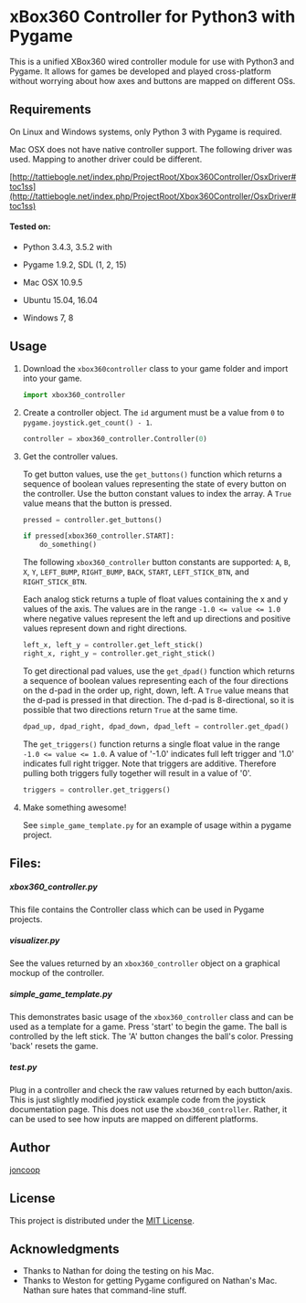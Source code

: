 # xBox360 Controller for Python3 with Pygame

This is a unified XBox360 wired controller module for use with Python3 and Pygame. It allows for games be developed and played cross-platform without worrying about how axes and buttons are mapped on different OSs.

## Requirements

On Linux and Windows systems, only Python 3 with Pygame is required.

Mac OSX does not have native controller support. The following driver was used. Mapping to another driver could be different.

[http://tattiebogle.net/index.php/ProjectRoot/Xbox360Controller/OsxDriver#toc1ss](http://tattiebogle.net/index.php/ProjectRoot/Xbox360Controller/OsxDriver#toc1ss)

#### Tested on:

- Python 3.4.3, 3.5.2 with
- Pygame 1.9.2, SDL (1, 2, 15)

- Mac OSX 10.9.5
- Ubuntu 15.04, 16.04
- Windows 7, 8

## Usage

1. Download the `xbox360controller` class to your game folder and import into your game.

    ```python
    import xbox360_controller
    ```

2. Create a controller object. The `id` argument must be a value from `0` to `pygame.joystick.get_count() - 1`.

    ```python
    controller = xbox360_controller.Controller(0)
    ```

3. Get the controller values.

    To get button values, use the `get_buttons()` function which returns a sequence of boolean values representing the state of every button on the controller. Use the button constant values to index the array. A `True` value means that the button is pressed.

    ```python
    pressed = controller.get_buttons()

    if pressed[xbox360_controller.START]:
        do_something()
    ```

    The following `xbox360_controller` button constants are supported:
    `A`, `B`, `X`, `Y`, `LEFT_BUMP`, `RIGHT_BUMP`, `BACK`, `START`, `LEFT_STICK_BTN`, and `RIGHT_STICK_BTN`.

    Each analog stick returns a tuple of float values containing the x and y values of the axis. The values are in the range `-1.0 <= value <= 1.0` where negative values represent the left and up directions and positive values represent down and right directions.

    ```python
    left_x, left_y = controller.get_left_stick()
    right_x, right_y = controller.get_right_stick()
    ```

    To get directional pad values, use the `get_dpad()` function which returns a sequence of boolean values representing each of the four directions on the d-pad in the order up, right, down, left. A `True` value means that the d-pad is pressed in that direction. The d-pad is 8-directional, so it is possible that two directions return `True` at the same time.

    ```python
    dpad_up, dpad_right, dpad_down, dpad_left = controller.get_dpad()
    ```

    The `get_triggers()` function returns a single float value in the range `-1.0 <= value <= 1.0`. A value of '-1.0' indicates full left trigger and '1.0' indicates full right trigger. Note that triggers are additive. Therefore pulling both triggers fully together will result in a value of '0'.

    ```python
    triggers = controller.get_triggers()
    ```

4. Make something awesome!

    See `simple_game_template.py` for an example of usage within a pygame project.

## Files:

##### xbox360_controller.py

This file contains the Controller class which can be used in Pygame projects.

##### visualizer.py

See the values returned by an `xbox360_controller` object on a graphical mockup of the controller.

##### simple_game_template.py

This demonstrates basic usage of the `xbox360_controller` class and can be used as a template for a game. Press 'start' to begin the game. The ball is controlled by the left stick. The 'A' button changes the ball's color. Pressing 'back' resets the game.

##### test.py

Plug in a controller and check the raw values returned by each button/axis. This is just slightly modified joystick example code from the joystick documentation page. This does not use the `xbox360_controller`. Rather, it can be used to see how inputs are mapped on different platforms.

## Author

[joncoop](https://github.com/joncoop)

## License

This project is distributed under the [MIT License](LICENSE.md).

## Acknowledgments

* Thanks to Nathan for doing the testing on his Mac.
* Thanks to Weston for getting Pygame configured on Nathan's Mac. Nathan sure hates that command-line stuff.
